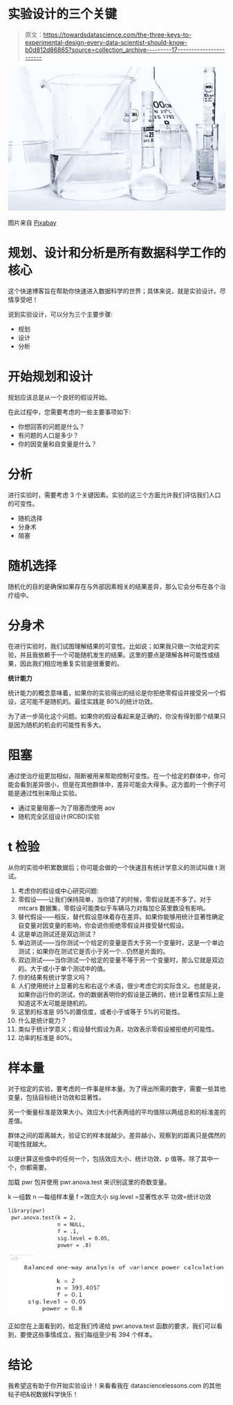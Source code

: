 # 实验设计的三个关键

> 原文：<https://towardsdatascience.com/the-three-keys-to-experimental-design-every-data-scientist-should-know-b0d812d86865?source=collection_archive---------17----------------------->

![](img/8c48659f23891f70b5226ad73f26c629.png)

图片来自 [Pixabay](https://pixabay.com/?utm_source=link-attribution&utm_medium=referral&utm_campaign=image&utm_content=217041)

# 规划、设计和分析是所有数据科学工作的核心

这个快速博客旨在帮助你快速进入数据科学的世界；具体来说，就是实验设计。尽情享受吧！

说到实验设计，可以分为三个主要步骤:

*   规划
*   设计
*   分析

# 开始规划和设计

规划应该总是从一个良好的假设开始。

在此过程中，您需要考虑的一些主要事项如下:

*   你想回答的问题是什么？
*   有问题的人口是多少？
*   你的因变量和自变量是什么？

# 分析

进行实验时，需要考虑 3 个关键因素。实验的这三个方面允许我们评估我们人口的可变性。

*   随机选择
*   分身术
*   阻塞

# 随机选择

随机化的目的是确保如果存在与外部因素相关的结果差异，那么它会分布在各个治疗组中。

# 分身术

在进行实验时，我们试图理解结果的可变性。比如说；如果我只做一次给定的实验，并且我依赖于一个可能随机发生的结果。这里的要点是理解各种可能性或结果，因此我们相应地重复实验是很重要的。

**统计能力**

统计能力的概念意味着，如果你的实验得出的结论是你拒绝零假设并接受另一个假设，这可能不是随机的。最佳实践是 80%的统计功效。

为了进一步简化这个问题。如果你的假设看起来是正确的，你没有得到那个结果只是因为随机的机会的可能性有多大。

# 阻塞

通过使治疗组更加相似，阻断被用来帮助控制可变性。在一个给定的群体中，你可能会看到差异很小，但是在其他群体中，差异可能会大得多。这方面的一个例子可能是通过性别来阻止实验。

*   通过变量阻塞—为了阻塞而使用 aov
*   随机完全区组设计(RCBD)实验

# t 检验

从你的实验中积累数据后；你可能会做的一个快速且有统计学意义的测试叫做 t 测试。

1.  考虑你的假设或中心研究问题:
2.  零假设——让我们保持简单，当你错了的时候，零假设就差不多了。对于 mtcars 数据集，零假设可能类似于车辆马力对每加仑英里数没有影响。
3.  替代假设——相反，替代假设意味着存在差异。如果你能够用统计显著性确定自变量对因变量的影响，你会说你拒绝零假设并接受替代假设。
4.  这是单边测试还是双边测试？
5.  单边测试——当你测试一个给定的变量是否大于另一个变量时，这是一个单边测试；如果你在测试它是否小于另一个…仍然是片面的。
6.  双边测试——当你测试一个给定的变量不等于另一个变量时，那么它就是双边的。大于或小于单个测试中的值。
7.  你的结果有统计学意义吗？
8.  人们使用统计上显著的左和右这个术语，很少考虑它的实际含义。也就是说，如果你运行你的测试，你的数据表明你的假设是正确的，统计显著性实际上是知道这不太可能是随机的。
9.  这里的标准是 95%的置信度，或者小于或等于 5%的可能性。
10.  什么是统计能力？
11.  类似于统计学意义；假设替代假设为真，功效表示零假设被拒绝的可能性。
12.  功率的标准是 80%。

# 样本量

对于给定的实验，要考虑的一件事是样本量。为了得出所需的数字，需要一些其他变量，包括目标统计功效和显著性。

另一个衡量标准是效果大小。效应大小代表两组的平均值除以两组总和的标准差的差值。

群体之间的距离越大，验证它的样本就越少。差异越小，观察到的距离只是偶然的可能性就越大。

以便计算这些值中的任何一个，包括效应大小、统计功效、p 值等。除了其中一个，你都需要。

加载 pwr 包并使用 pwr.anova.test 来识别这里的奇数变量。

k —组数
n —每组样本量
f =效应大小
sig.level =显著性水平
功效=统计功效

```
library(pwr)
 pwr.anova.test(k = 2,
                n = NULL,
                f = .1,
                sig.level = 0.05,
                power = .8)
```

![](img/969f8c0ec36afb07dde5e9637c417ee7.png)![](img/d9a3c01e551f0567a59ee6ff5a473452.png)

正如您在上面看到的，给定我们传递给 pwr.anova.test 函数的要求，我们可以看到，要使这些事情成立，我们每组至少有 394 个样本。

# 结论

我希望这有助于你开始实验设计！来看看我在 datasciencelessons.com 的其他帖子吧&祝数据科学快乐！